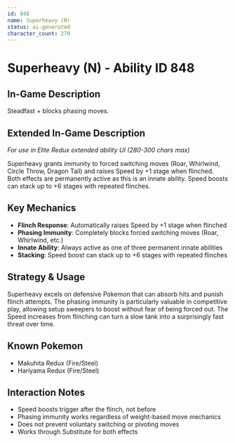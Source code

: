 ```yaml
---
id: 848
name: Superheavy (N)
status: ai-generated
character_count: 270
---
```


# Superheavy (N) - Ability ID 848

## In-Game Description
Steadfast + blocks phasing moves.

## Extended In-Game Description
*For use in Elite Redux extended ability UI (280-300 chars max)*

Superheavy grants immunity to forced switching moves (Roar, Whirlwind, Circle Throw, Dragon Tail) and raises Speed by +1 stage when flinched. Both effects are permanently active as this is an innate ability. Speed boosts can stack up to +6 stages with repeated flinches.

## Key Mechanics
- **Flinch Response**: Automatically raises Speed by +1 stage when flinched
- **Phasing Immunity**: Completely blocks forced switching moves (Roar, Whirlwind, etc.)
- **Innate Ability**: Always active as one of three permanent innate abilities
- **Stacking**: Speed boost can stack up to +6 stages with repeated flinches

## Strategy & Usage
Superheavy excels on defensive Pokemon that can absorb hits and punish flinch attempts. The phasing immunity is particularly valuable in competitive play, allowing setup sweepers to boost without fear of being forced out. The Speed increases from flinching can turn a slow tank into a surprisingly fast threat over time.

## Known Pokemon
- Makuhita Redux (Fire/Steel)
- Hariyama Redux (Fire/Steel)

## Interaction Notes
- Speed boosts trigger after the flinch, not before
- Phasing immunity works regardless of weight-based move mechanics
- Does not prevent voluntary switching or pivoting moves
- Works through Substitute for both effects